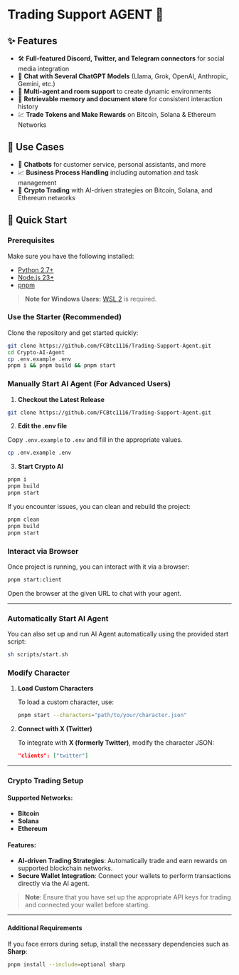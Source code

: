 # **Trading Support AGENT 🤖**

## ✨ **Features**

-   🛠️ **Full-featured Discord, Twitter, and Telegram connectors** for social media integration
-   🔗 **Chat with Several ChatGPT Models** (Llama, Grok, OpenAI, Anthropic, Gemini, etc.)
-   👥 **Multi-agent and room support** to create dynamic environments
-   💾 **Retrievable memory and document store** for consistent interaction history
-   💹 **Trade Tokens and Make Rewards** on Bitcoin, Solana & Ethereum Networks

## 🎯 **Use Cases**

-   🤖 **Chatbots** for customer service, personal assistants, and more
-   📈 **Business Process Handling** including automation and task management
-   🧠 **Crypto Trading** with AI-driven strategies on Bitcoin, Solana, and Ethereum networks

## 🚀 **Quick Start**

### **Prerequisites**

Make sure you have the following installed:

-   [Python 2.7+](https://www.python.org/downloads/)
-   [Node.js 23+](https://docs.npmjs.com/downloading-and-installing-node-js-and-npm)
-   [pnpm](https://pnpm.io/installation)

> **Note for Windows Users:** [WSL 2](https://learn.microsoft.com/en-us/windows/wsl/install-manual) is required.

### **Use the Starter (Recommended)**

Clone the repository and get started quickly:

```bash
git clone https://github.com/FCBtc1116/Trading-Support-Agent.git
cd Crypto-AI-Agent
cp .env.example .env
pnpm i && pnpm build && pnpm start
```

### **Manually Start AI Agent (For Advanced Users)**

1. **Checkout the Latest Release**

```bash
git clone https://github.com/FCBtc1116/Trading-Support-Agent.git
```

2. **Edit the .env file**

Copy `.env.example` to `.env` and fill in the appropriate values.

```bash
cp .env.example .env
```

3. **Start Crypto AI**

```bash
pnpm i
pnpm build
pnpm start
```

If you encounter issues, you can clean and rebuild the project:

```bash
pnpm clean
pnpm build
pnpm start
```

### **Interact via Browser**

Once project is running, you can interact with it via a browser:

```bash
pnpm start:client
```

Open the browser at the given URL to chat with your agent.

---

### **Automatically Start AI Agent**

You can also set up and run AI Agent automatically using the provided start script:

```bash
sh scripts/start.sh
```

### **Modify Character**

1. **Load Custom Characters**

    To load a custom character, use:

    ```bash
    pnpm start --characters="path/to/your/character.json"
    ```

2. **Connect with X (Twitter)**

    To integrate with **X (formerly Twitter)**, modify the character JSON:

    ```json
    "clients": ["twitter"]
    ```

---

### **Crypto Trading Setup**

#### Supported Networks:

-   **Bitcoin**
-   **Solana**
-   **Ethereum**

#### Features:

-   **AI-driven Trading Strategies**: Automatically trade and earn rewards on supported blockchain networks.
-   **Secure Wallet Integration**: Connect your wallets to perform transactions directly via the AI agent.

> **Note**: Ensure that you have set up the appropriate API keys for trading and connected your wallet before starting.

---

#### Additional Requirements

If you face errors during setup, install the necessary dependencies such as **Sharp**:

```bash
pnpm install --include=optional sharp
```

